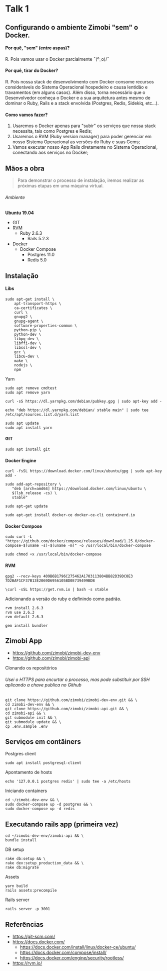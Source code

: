 # Talk 1
## Configurando o ambiente Zimobi "sem" o Docker.

#### Por quê, "sem" (entre aspas)?
R. Pois vamos usar o Docker parcialmente  ¯\(º_o)/¯

#### Por quê, tirar do Docker?
R. Pois nossa stack de desenvolvimento com Docker consome recursos consideráveis do Sistema Operacional hospedeiro e causa lentidão e travamentos (em alguns casos). Além disso, torna necessário que o Desenvolvedor conheça o Docker e a sua arquitetura antes mesmo de dominar o Ruby, Rails e a stack envolvida (Postgres, Redis, Sidekiq, etc...).

#### Como vamos fazer?
1. Usaremos o Docker apenas para "subir" os serviços que nossa stack necessita, tais como Postgres e Redis;
2. Usaremos o RVM (Ruby version manager) para poder gerenciar em nosso Sistema Operacional as versões do Ruby e suas Gems;
3. Vamos executar nosso App Rails diretamente no Sistema Operacional, conectando aos serviços no Docker;

## Mãos a obra

> Para demonstrar o processo de instalação, iremos realizar as próximas etapas em uma máquina virtual.

###### Ambiente

**Ubuntu 19.04**
  
* GIT
* RVM
  * Ruby 2.6.3
    + Rails 5.2.3
* Docker
  * Docker Compose
    + Postgres 11.0
    + Redis 5.0

## Instalação
#### Libs
```
sudo apt-get install \
    apt-transport-https \
    ca-certificates \
    curl \
    gnupg2 \
    gnupg-agent \
    software-properties-common \
    python-pip \
    python-dev \
    libpq-dev \
    libffi-dev \
    libssl-dev \
    gcc \
    libc6-dev \
    make \
    nodejs \
    npm
```
Yarn
```
sudo apt remove cmdtest
sudo apt remove yarn

curl -sS https://dl.yarnpkg.com/debian/pubkey.gpg | sudo apt-key add -

echo "deb https://dl.yarnpkg.com/debian/ stable main" | sudo tee /etc/apt/sources.list.d/yarn.list

sudo apt update
sudo apt install yarn
```

#### GIT
```
sudo apt install git
``` 

#### Docker Engine
```
curl -fsSL https://download.docker.com/linux/ubuntu/gpg | sudo apt-key add -
```
```
sudo add-apt-repository \
   "deb [arch=amd64] https://download.docker.com/linux/ubuntu \
   $(lsb_release -cs) \
   stable"
```
```
sudo apt-get update
```
```
sudo apt-get install docker-ce docker-ce-cli containerd.io
```

#### Docker Compose
```
sudo curl -L "https://github.com/docker/compose/releases/download/1.25.0/docker-compose-$(uname -s)-$(uname -m)" -o /usr/local/bin/docker-compose
```
```
sudo chmod +x /usr/local/bin/docker-compose
```

#### RVM
```
gpg2 --recv-keys 409B6B1796C275462A1703113804BB82D39DC0E3 7D2BAF1CF37B13E2069D6956105BD0E739499BDB
```
```
\curl -sSL https://get.rvm.io | bash -s stable
```

Adicionando a versão do ruby e definindo como padrão. 
```
rvm install 2.6.3
rvm use 2.6.3
rvm default 2.6.3
```
```
gem install bundler
```

## Zimobi App
* https://github.com/zimobi/zimobi-dev-env
* https://github.com/zimobi/zimobi-api

Clonando os repositórios
###### Usei o HTTPS para encurtar o processo, mas pode substituir por SSH aplicando a chave publica no Github
```
git clone https://github.com/zimobi/zimobi-dev-env.git && \
cd zimobi-dev-env && \
git clone https://github.com/zimobi/zimobi-api.git && \
cd zimobi-api && \
git submodule init && \
git submodule update && \
cp .env.sample .env
```

## Serviços em contâiners

Postgres client
```
sudo apt install postgresql-client
```

Apontamento de hosts
```
echo '127.0.0.1 postgres redis' | sudo tee -a /etc/hosts
```

Iniciando containers
```
cd ~/zimobi-dev-env && \
sudo docker-compose up -d postgres && \
sudo docker-compose up -d redis
```

## Executando rails app (primeira vez)

```
cd ~/zimobi-dev-env/zimobi-api && \
bundle install
```
DB setup
```
rake db:setup && \
rake dev:setup_production_data && \
rake db:migrate
```
Assets
```
yarn build
rails assets:precompile
```
Rails server
```
rails server -p 3001
```

## Referências
* https://git-scm.com/
* https://docs.docker.com/
	* https://docs.docker.com/install/linux/docker-ce/ubuntu/
	* https://docs.docker.com/compose/install/
	* https://docs.docker.com/engine/security/rootless/
* https://rvm.io/
